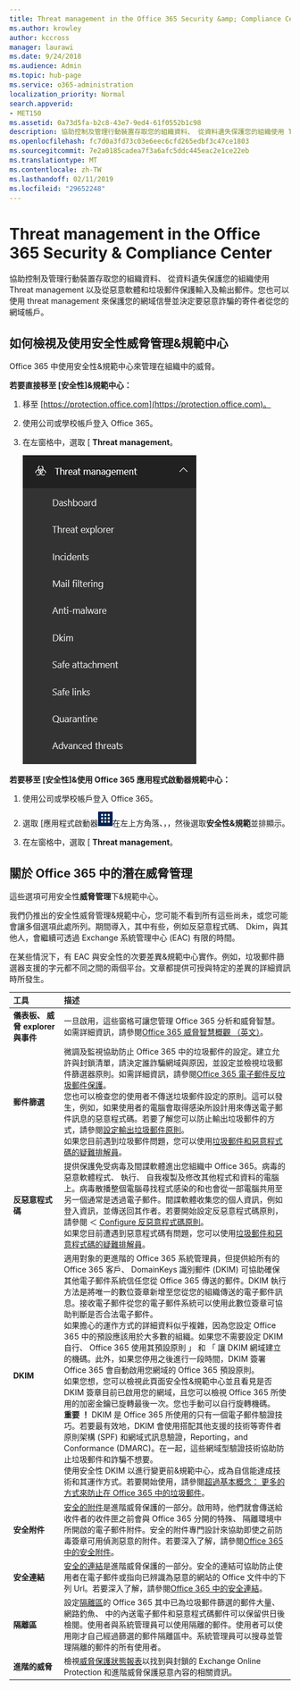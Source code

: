 ```yaml
---
title: Threat management in the Office 365 Security &amp; Compliance Center
ms.author: krowley
author: kccross
manager: laurawi
ms.date: 9/24/2018
ms.audience: Admin
ms.topic: hub-page
ms.service: o365-administration
localization_priority: Normal
search.appverid:
- MET150
ms.assetid: 0a73d5fa-b2c8-43e7-9ed4-61f0552b1c98
description: 協助控制及管理行動裝置存取您的組織資料、 從資料遺失保護您的組織使用 Threat management 以及從惡意軟體和垃圾郵件保護輸入及輸出郵件。您也可以使用 threat management 來保護您的網域信譽並決定要惡意詐騙的寄件者從您的網域帳戶。
ms.openlocfilehash: fc7d0a3fd73c03e6eec6cfd265edbf3c47ce1803
ms.sourcegitcommit: 7e2a0185cadea7f3a6afc5ddc445eac2e1ce22eb
ms.translationtype: MT
ms.contentlocale: zh-TW
ms.lasthandoff: 02/11/2019
ms.locfileid: "29652248"
---
```

# <a name="threat-management-in-the-office-365-security-amp-compliance-center"></a>Threat management in the Office 365 Security &amp; Compliance Center

協助控制及管理行動裝置存取您的組織資料、 從資料遺失保護您的組織使用 Threat management 以及從惡意軟體和垃圾郵件保護輸入及輸出郵件。您也可以使用 threat management 來保護您的網域信譽並決定要惡意詐騙的寄件者從您的網域帳戶。
  
## <a name="how-to-view-and-use-threat-management-in-the-security-amp-compliance-center"></a>如何檢視及使用安全性威脅管理&amp;規範中心

Office 365 中使用安全性&amp;規範中心來管理在組織中的威脅。
  
 **若要直接移至 [安全性]&amp;規範中心：**
  
1. 移至 [https://protection.office.com](https://protection.office.com)。

2. 使用公司或學校帳戶登入 Office 365。

3. 在左窗格中，選取 [ **Threat management**。

    ![Office 365 安全性&amp;規範中心 Threat management 功能表](media/dca29ff2-ad6d-4c27-becb-b5947268d55a.png)
  
 **若要移至 [安全性]&amp;使用 Office 365 應用程式啟動器規範中心：**
  
1. 使用公司或學校帳戶登入 Office 365。

2. 選取 [應用程式啟動器![Office 365 中的應用程式啟動器圖示](media/7502f4ec-3c9a-435d-a7b4-b9cda85189a7.png)在左上方角落、，，然後選取**安全性&amp;規範**並排顯示。 

3. 在左窗格中，選取 [ **Threat management**。

## <a name="about-threat-management-in-office-365"></a>關於 Office 365 中的潛在威脅管理

這些選項可用安全性**威脅管理**下&amp;規範中心。
  
我們仍推出的安全性威脅管理&amp;規範中心，您可能不看到所有這些尚未，或您可能會讓多個選項此處所列。期間導入，其中有些，例如反惡意程式碼、 Dkim，與其他人，會繼續可透過 Exchange 系統管理中心 (EAC) 有限的時間。

在某些情況下，有 EAC 與安全性的次要差異&amp;規範中心實作。例如，垃圾郵件篩選器支援的字元都不同之間的兩個平台。文章都提供可授與特定的差異的詳細資訊時所發生。
  
|**工具**|**描述**|
|:-----|:-----|
|**儀表板、 威脅 explorer 與事件** <br/> |一旦啟用，這些窗格可讓您管理 Office 365 分析和威脅智慧。如需詳細資訊，請參閱[Office 365 威脅智慧概觀 （英文）](office-365-ti.md)。<br/> |
|**郵件篩選** <br/> |微調及監視協助防止 Office 365 中的垃圾郵件的設定。建立允許與封鎖清單，請決定誰詐騙網域與原因，並設定並檢視垃圾郵件篩選器原則。如需詳細資訊，請參閱[Office 365 電子郵件反垃圾郵件保護](anti-spam-protection.md)。<br/> 您也可以檢查您的使用者不傳送垃圾郵件設定的原則。這可以發生，例如，如果使用者的電腦會取得感染所設計用來傳送電子郵件訊息的惡意程式碼。若要了解您可以防止輸出垃圾郵件的方式，請參閱[設定輸出垃圾郵件原則](https://technet.microsoft.com/library/jj200737%28v=exchg.150%29.aspx)。<br/> 如果您目前遇到垃圾郵件問題，您可以使用[垃圾郵件和惡意程式碼的疑難排解員](https://configure.office.com/Scenario.aspx?sid=73)。           |
|**反惡意程式碼** <br/> |提供保護免受病毒及間諜軟體進出您組織中 Office 365。病毒的惡意軟體程式、 執行、 自我複製及修改其他程式和資料的電腦上。病毒散播整個電腦尋找程式感染的和也會從一部電腦共用至另一個通常是透過電子郵件。間諜軟體收集您的個人資訊，例如登入資訊，並傳送回其作者。若要開始設定反惡意程式碼原則，請參閱 ＜ [Configure 反惡意程式碼原則](https://technet.microsoft.com/library/jj200745%28v=exchg.150%29.aspx)。<br/> 如果您目前遭遇到惡意程式碼有問題，您可以使用[垃圾郵件和惡意程式碼的疑難排解員](https://configure.office.com/Scenario.aspx?sid=73)。           |
|**DKIM** <br/> |適用對象的更進階的 Office 365 系統管理員，但提供給所有的 Office 365 客戶、 DomainKeys 識別郵件 (DKIM) 可協助確保其他電子郵件系統信任您從 Office 365 傳送的郵件。DKIM 執行方法是將唯一的數位簽章新增至您從您的組織傳送的電子郵件訊息。接收電子郵件從您的電子郵件系統可以使用此數位簽章可協助判斷是否合法電子郵件。<br/> 如果擔心的運作方式的詳細資料似乎複雜，因為您設定 Office 365 中的預設應該用於大多數的組織。如果您不需要設定 DKIM 自行、 Office 365 使用其預設原則 」 和 「 讓 DKIM 網域建立的機碼。此外，如果您停用之後進行一段時間，DKIM 簽署 Office 365 會自動啟用您網域的 Office 365 預設原則。<br/> 如果您想，您可以檢視此頁面安全性&amp;規範中心並且看見是否 DKIM 簽章目前已啟用您的網域，且您可以檢視 Office 365 所使用的加密金鑰已旋轉最後一次。您也手動可以自行旋轉機碼。<br/> **重要 ！** DKIM 是 Office 365 所使用的只有一個電子郵件驗證技巧。若要最有效地，DKIM 會使用搭配其他支援的技術等寄件者原則架構 (SPF) 和網域式訊息驗證，Reporting，and Conformance (DMARC)。在一起，這些網域型驗證技術協助防止垃圾郵件和詐騙不想要。<br/>  使用安全性 DKIM 以進行變更前&amp;規範中心，成為自信能達成技術和其運作方式。若要開始使用，請參閱[超過基本概念： 更多的方式來防止在 Office 365 中的垃圾郵件](anti-spam-protection.md#beyond-the-basics-more-ways-to-prevent-spam-in-office-365)。           |
|**安全附件**<br/>|[安全的附件](atp-safe-attachments.md)是進階威脅保護的一部分。啟用時，他們就會傳送給收件者的收件匣之前會與 Office 365 分開的特殊、 隔離環境中所開啟的電子郵件附件。安全的附件專門設計來協助即使之前防毒簽章可用偵測惡意的附件。若要深入了解，請參閱[Office 365 中的安全附件](atp-safe-attachments.md)。<br/> |
|**安全連結** <br/> |[安全的連結](atp-safe-links.md)是進階威脅保護的一部分。安全的連結可協助防止使用者在電子郵件或指向已辨識為惡意的網站的 Office 文件中的下列 Url。若要深入了解，請參閱[Office 365 中的安全連結](atp-safe-links.md)。<br/> |
|**隔離區**<br/>|設定[隔離區](http://go.microsoft.com/fwlink/p/?LinkID=809005)的 Office 365 其中已為垃圾郵件篩選的郵件大量、 網路釣魚、 中的內送電子郵件和惡意程式碼郵件可以保留供日後檢閱。使用者與系統管理員可以使用隔離的郵件。使用者可以使用剛才自己經過篩選的郵件隔離區中。系統管理員可以搜尋並管理隔離的郵件的所有使用者。<br/> |
|**進階的威脅** <br/> |檢視[威脅保護狀態報表](https://support.office.com/article/View-the-reports-for-Advanced-Threat-Protection-E47E838C-D99E-4C0B-B9AA-E66C4FAE902F#advancedthreats)以找到與封鎖的 Exchange Online Protection 和進階威脅保護惡意內容的相關資訊。  <br/> |
